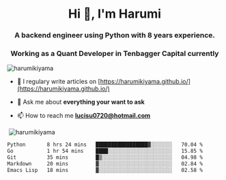 <h1 align="center">Hi 👋, I'm Harumi</h1>
<h3 align="center">A backend engineer using <b>Python</b> with 8 years experience.</h3>
<h3 align="center">Working as a Quant Developer in <b>Tenbagger Capital</b> currently</h3>

<p align="left"> <img src="https://komarev.com/ghpvc/?username=harumikiyama" alt="harumikiyama" /> </p>


- 📝 I regulary write articles on [https://harumikiyama.github.io/](https://harumikiyama.github.io/)

- 💬 Ask me about **everything your want to ask**

- 📫 How to reach me **lucisu0720@hotmail.com**

<p>&nbsp;<img align="center" src="https://github-readme-stats.vercel.app/api?username=harumikiyama&show_icons=true" alt="harumikiyama" /></p>


<!--START_SECTION:waka-->

```txt
Python       8 hrs 24 mins   █████████████████▓░░░░░░░   70.04 %
Go           1 hr 54 mins    ████░░░░░░░░░░░░░░░░░░░░░   15.85 %
Git          35 mins         █▒░░░░░░░░░░░░░░░░░░░░░░░   04.98 %
Markdown     20 mins         ▓░░░░░░░░░░░░░░░░░░░░░░░░   02.84 %
Emacs Lisp   18 mins         ▓░░░░░░░░░░░░░░░░░░░░░░░░   02.58 %
```

<!--END_SECTION:waka-->

